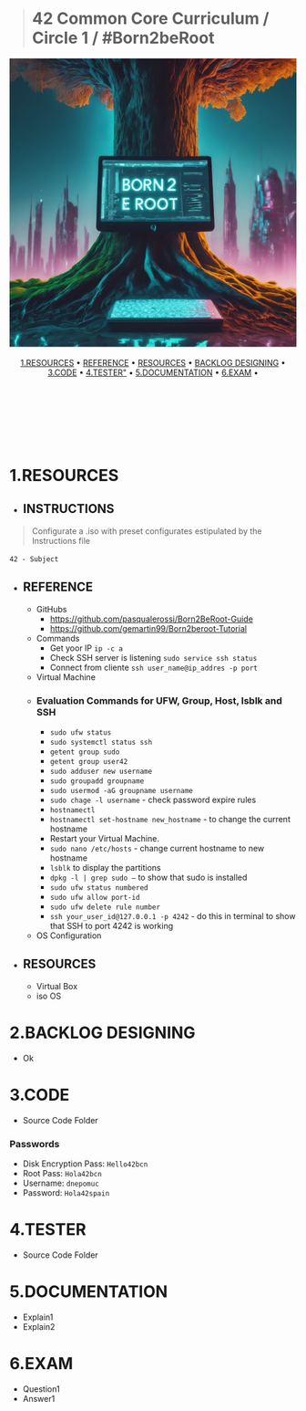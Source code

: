 > # 42 Common Core Curriculum / Circle 1 / #Born2beRoot
<p align="center"><img src="https://github.com/diegonmarcos/L-ecole-42/blob/main/zimg/born2broot.png" alt="" width="600"></p>

> 
<p align="center">
	<a href="#1.RESOURCES">1.RESOURCES</a> •
	<a href="#REFERENCE">REFERENCE</a> •
	<a href="#RESOURCES">RESOURCES</a> •
	<a href="#BACKLOG%%DESIGNING">BACKLOG DESIGNING</a> •
	<a href="#3.CODE">3.CODE</a> •
	<a href="#4.TESTER">4.TESTER"</a> •
  <a href="#5.DOCUMENTATION">5.DOCUMENTATION</a> •
  <a href="#6.EXAM">6.EXAM</a> •
</p>
<br>

<br>

<br>

<br>

<br>

<br>

# 1.RESOURCES
- ## INSTRUCTIONS
> Configurate a .iso with preset configurates estipulated by the Instructions file  

`42 - Subject`

- ## REFERENCE
  - GitHubs
    - https://github.com/pasqualerossi/Born2BeRoot-Guide
    - https://github.com/gemartin99/Born2beroot-Tutorial 
  - Commands
    - Get yoor IP ```ip -c a```
    - Check SSH server is listening ```sudo service ssh status```
    - Connect from cliente ```ssh user_name@ip_addres -p port```
  - Virtual Machine
  - ### Evaluation Commands for UFW, Group, Host, lsblk and SSH
	- `sudo ufw status`
	- `sudo systemctl status ssh`
	- `getent group sudo`
	- `getent group user42`
	- `sudo adduser new username`
	- `sudo groupadd groupname`
	- `sudo usermod -aG groupname username`
	- `sudo chage -l username` - check password expire rules
	- `hostnamectl`
	- `hostnamectl set-hostname new_hostname` - to change the current hostname
	- Restart your Virtual Machine.
	- `sudo nano /etc/hosts` - change current hostname to new hostname
	- `lsblk` to display the partitions
	- `dpkg -l | grep sudo –` to show that sudo is installed
	- `sudo ufw status numbered`
	- `sudo ufw allow port-id`
	- `sudo ufw delete rule number`
	- `ssh your_user_id@127.0.0.1 -p 4242` -  do this in terminal to show that SSH to port 4242 is working
  - OS Configuration 

- ## RESOURCES
  - Virtual Box
  - iso OS

# 2.BACKLOG DESIGNING
  - Ok

# 3.CODE
 - Source Code Folder
 ### Passwords
 - Disk Encryption Pass:   ```Hello42bcn```
 - Root Pass:   ```Hola42bcn```
 - Username: ```dnepomuc```
 - Password: ```Hola42spain```

# 4.TESTER
 - Source Code Folder

# 5.DOCUMENTATION
 - Explain1
 - Explain2
 
# 6.EXAM
 - Question1
 - Answer1

